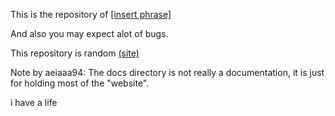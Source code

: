This is the repository of <a href="https://github.com/as-a-person/etisbew-aeiaaa94/tree/main/docs" target="_blank">[insert phrase]</a>

And also you may expect alot of bugs.

This repository is random <a href="https://as-a-person.github.io/etisbew-aeiaaa94/docs" target="_blank">(site)</a>

Note by aeiaaa94: The docs directory is not really a documentation, it is just for holding most of the "website".

i have a life

